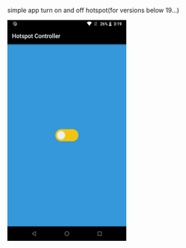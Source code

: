 simple app turn on and off hotspot(for versions below 19...)

<img src="https://raw.githubusercontent.com/farshidroohi/Hotspotcontroller/master/art/art.png" alt="screenshot" width="270px" height="500px">
